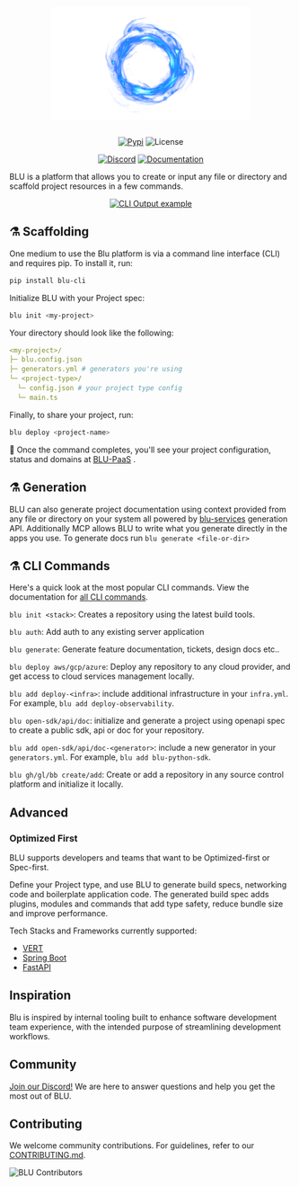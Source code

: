 <br/>
<div align="center">
  <a href="https://www.stratumlabs.ai/blu">
    <picture>
      <source media="(prefers-color-scheme: dark)" srcset="../assets/blue-fire-fx-for-game-design-free-png-1459789154.png">
      <source media="(prefers-color-scheme: light)" srcset="../assets/blue-fire-fx-for-game-design-free-png-1459789154.png">
      <img alt="logo" src="../assets/blue-fire-fx-for-game-design-free-png-1459789154.png" height="200" align="center">
    </picture>
  </a>
<br/>

<br/>

<!-- [![2023 Y Combinator Startup](https://img.shields.io/badge/Y%20Combinator-2025-orange)](https://www.ycombinator.com/companies/blu) -->

[![Pypi](https://img.shields.io/pypi/v/blu-cli.svg)](https://pypi.org/project/blu-cli/0.1.0/)
![License](https://img.shields.io/badge/license-Apache%202.0-blue)

[![Discord](https://img.shields.io/badge/discord-purple.svg)](https://discord.gg/MrrccdMM)
[![Documentation](https://img.shields.io/badge/Read%20our%20Documentation-black?logo=book)](https://stratumlabs.ai/blu/learn/home?utm_source=blu-cli/blu/readme-read-our-documentation)

</div>

BLU is a platform that allows you to create or input any file or directory and scaffold project resources in a few commands.

<div align="center">
    <a href="../assets/Screenshot 2025-01-25 at 11.40.31 PM.png" target="_blank">
        <picture>
            <source srcset="../assets/Screenshot 2025-01-25 at 11.40.31 PM.png" media="(prefers-color-scheme: dark)">
            <source srcset="../assets/Screenshot 2025-01-25 at 11.40.31 PM.png" media="(prefers-color-scheme: light)">
            <img src="../assets/Screenshot 2025-01-25 at 11.40.31 PM.png" width="700" alt="CLI Output example">
        </picture>
    </a>
</div>

## ⚗️ Scaffolding

One medium to use the Blu platform is via a command line interface (CLI) and requires pip. To install it, run:

```bash
pip install blu-cli
```

Initialize BLU with your Project spec:

```bash
blu init <my-project>
```

Your directory should look like the following:

```yaml
<my-project>/
├─ blu.config.json
├─ generators.yml # generators you're using
└─ <project-type>/
  └─ config.json # your project type config
  └─ main.ts
```

Finally, to share your project, run:

```bash
blu deploy <project-name>
```

🎉 Once the command completes, you'll see your project configuration, status and domains at [BLU-PaaS](https://www.stratumlabs.ai/blu/user-id/<app-name>) .

## ⚗️ Generation

BLU can also generate project documentation using context provided from any file or directory on your system all powered by [blu-services](../blu-services/README.md) generation API. Additionally MCP allows BLU to write what you generate directly in the apps you use. To generate docs run `blu generate <file-or-dir>`

<!-- Check out docs built with BLU:

- [some-company-public-docs](https://company-docs.com)
- [some-other-company-docs](https://some-other-company-docs.com/) -->

<!-- Get started [here](https://github.com/fern-api/docs-starter-openapi). -->

## ⚗️ CLI Commands

Here's a quick look at the most popular CLI commands. View the documentation for [all CLI commands](https://stratumlabs.ai/blu/learn/cli-api/cli-reference/commands).

`blu init <stack>`: Creates a repository using the latest build tools.

`blu auth`: Add auth to any existing server application

`blu generate`: Generate feature documentation, tickets, design docs etc..

`blu deploy aws/gcp/azure`: Deploy any repository to any cloud provider, and get access to cloud services management locally.

`blu add deploy-<infra>`: include additional infrastructure in your `infra.yml`. For example, `blu add deploy-observability`.

`blu open-sdk/api/doc`: initialize and generate a project using openapi spec to create a public sdk, api or doc for your repository.

`blu add open-sdk/api/doc-<generator>`: include a new generator in your `generators.yml`. For example, `blu add blu-python-sdk`.

`blu gh/gl/bb create/add`: Create or add a repository in any source control platform and initialize it locally.

## Advanced

### Optimized First

BLU supports developers and teams that want to be Optimized-first or Spec-first.

Define your Project type, and use BLU to generate build specs, networking code and boilerplate application code. The generated build spec adds plugins, modules and commands that add type safety, reduce bundle size and improve performance.

Tech Stacks and Frameworks currently supported:

- [VERT](./generators/vert)
- [Spring Boot](./generators/java)
- [FastAPI](./generators/python)


<!--
Checkout open source projects that are using BLU:

- [some OSS](https://github.com/some-company/blu-config)
- [some other OSS](https://github.com/some-company/blu-config) -->

## Inspiration

Blu is inspired by internal tooling built to enhance software development team experience, with the intended purpose of streamlining development workflows.

## Community

[Join our Discord!](https://discord.gg/MrrccdMMG) We are here to answer questions and help you get the most out of BLU.

## Contributing

We welcome community contributions. For guidelines, refer to our [CONTRIBUTING.md](./CONTRIBUTING.md).

![BLU Contributors](https://contrib.rocks/image?repo=dj-io/blu)
